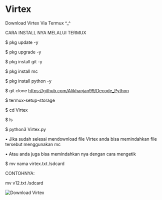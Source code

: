 # Virtex
Download Virtex Via Termux ^_^

CARA INSTALL NYA MELALUI TERMUX


$ pkg update -y

$ pkg upgrade -y

$ pkg install git -y

$ pkg install mc

$ pkg install python -y

$ git clone https://github.com/Alikhanjan99/Decode_Python

$ termux-setup-storage

$ cd Virtex

$ ls
 
$ python3 Virtex.py

• Jika sudah selesai mendownload file Virtex anda bisa memindahkan file tersebut menggunakan mc

• Atau anda juga bisa memindahkan nya dengan cara mengetik

$ mv nama virtex.txt /sdcard

CONTOHNYA:

mv v12.txt /sdcard

![Download Virtex](https://raw.githubusercontent.com/MR-X-junior/Virtex/master/ss.png)

